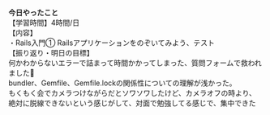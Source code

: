 **今日やったこと**<br>
【学習時間】4時間/日<br>
【内容】<br>
・Rails入門① Railsアプリケーションをのぞいてみよう、テスト<br>
【振り返り・明日の目標】<br>
何かわからないエラーで詰まって時間かかってしまった、質問フォームで救われました🥲<br>
bundler、Gemfile、Gemfile.lockの関係性についての理解が浅かった。<br>
もくもく会でカメラつけながらだとソワソワしたけど、カメラオフの時より、<br>
絶対に脱線できないという感じがして、対面で勉強してる感じで、集中できた<br>
